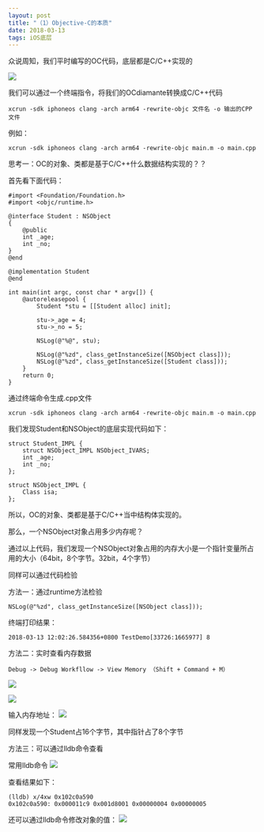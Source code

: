 ```yaml
---
layout: post
title: "（1）Objective-C的本质"
date: 2018-03-13
tags: iOS底层
---
```


众说周知，我们平时编写的OC代码，底层都是C/C++实现的

![](http://otogtitz7.bkt.clouddn.com/2018-03-13-15209130736084.jpg)

我们可以通过一个终端指令，将我们的OCdiamante转换成C/C++代码

```
xcrun -sdk iphoneos clang -arch arm64 -rewrite-objc 文件名 -o 输出的CPP文件
```

例如：

```
xcrun -sdk iphoneos clang -arch arm64 -rewrite-objc main.m -o main.cpp
```

思考一：OC的对象、类都是基于C/C++什么数据结构实现的？？

首先看下面代码：

```
#import <Foundation/Foundation.h>
#import <objc/runtime.h>

@interface Student : NSObject
{
    @public
    int _age;
    int _no;
}
@end

@implementation Student
@end

int main(int argc, const char * argv[]) {
    @autoreleasepool {
        Student *stu = [[Student alloc] init];
        
        stu->_age = 4;
        stu->_no = 5;
        
        NSLog(@"%@", stu);
        
        NSLog(@"%zd", class_getInstanceSize([NSObject class]));
        NSLog(@"%zd", class_getInstanceSize([Student class]));
    }
    return 0;
}
```

通过终端命令生成.cpp文件

```
xcrun -sdk iphoneos clang -arch arm64 -rewrite-objc main.m -o main.cpp
```

我们发现Student和NSObject的底层实现代码如下：

```
struct Student_IMPL {
	struct NSObject_IMPL NSObject_IVARS;
	int _age;
	int _no;
};

struct NSObject_IMPL {
	Class isa;
};
```

所以，OC的对象、类都是基于C/C++当中结构体实现的。

那么，一个NSObject对象占用多少内存呢？

通过以上代码，我们发现一个NSObject对象占用的内存大小是一个指针变量所占用的大小（64bit，8个字节。32bit，4个字节）

同样可以通过代码检验

方法一：通过runtime方法检验

```
NSLog(@"%zd", class_getInstanceSize([NSObject class]));
```
终端打印结果：

```
2018-03-13 12:02:26.584356+0800 TestDemo[33726:1665977] 8
```

方法二：实时查看内存数据

```
Debug -> Debug Workfllow -> View Memory （Shift + Command + M）
```
![](http://otogtitz7.bkt.clouddn.com/2018-03-13-15209139194113.jpg)

![](http://otogtitz7.bkt.clouddn.com/2018-03-13-15209142507883.jpg)

输入内存地址：
![](http://otogtitz7.bkt.clouddn.com/2018-03-13-15209142877899.jpg)

同样发现一个Student占16个字节，其中指针占了8个字节

方法三：可以通过lldb命令查看

常用lldb命令
![](http://otogtitz7.bkt.clouddn.com/2018-03-13-15209143991235.jpg)

查看结果如下：

```
(lldb) x/4xw 0x102c0a590
0x102c0a590: 0x000011c9 0x001d8001 0x00000004 0x00000005
```

还可以通过lldb命令修改对象的值：
![](http://otogtitz7.bkt.clouddn.com/2018-03-13-15209148405061.jpg)










